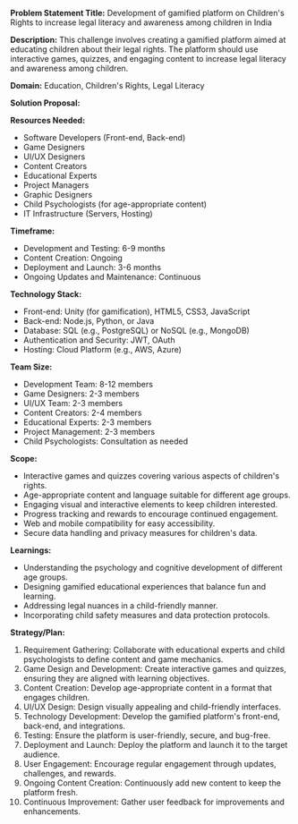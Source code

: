 **Problem Statement Title:** Development of gamified platform on Children's Rights to increase legal literacy and awareness among children in India

**Description:** This challenge involves creating a gamified platform aimed at educating children about their legal rights. The platform should use interactive games, quizzes, and engaging content to increase legal literacy and awareness among children.

**Domain:** Education, Children's Rights, Legal Literacy

**Solution Proposal:**

**Resources Needed:**
- Software Developers (Front-end, Back-end)
- Game Designers
- UI/UX Designers
- Content Creators
- Educational Experts
- Project Managers
- Graphic Designers
- Child Psychologists (for age-appropriate content)
- IT Infrastructure (Servers, Hosting)

**Timeframe:**
- Development and Testing: 6-9 months
- Content Creation: Ongoing
- Deployment and Launch: 3-6 months
- Ongoing Updates and Maintenance: Continuous

**Technology Stack:**
- Front-end: Unity (for gamification), HTML5, CSS3, JavaScript
- Back-end: Node.js, Python, or Java
- Database: SQL (e.g., PostgreSQL) or NoSQL (e.g., MongoDB)
- Authentication and Security: JWT, OAuth
- Hosting: Cloud Platform (e.g., AWS, Azure)

**Team Size:**
- Development Team: 8-12 members
- Game Designers: 2-3 members
- UI/UX Team: 2-3 members
- Content Creators: 2-4 members
- Educational Experts: 2-3 members
- Project Management: 2-3 members
- Child Psychologists: Consultation as needed

**Scope:**
- Interactive games and quizzes covering various aspects of children's rights.
- Age-appropriate content and language suitable for different age groups.
- Engaging visual and interactive elements to keep children interested.
- Progress tracking and rewards to encourage continued engagement.
- Web and mobile compatibility for easy accessibility.
- Secure data handling and privacy measures for children's data.

**Learnings:**
- Understanding the psychology and cognitive development of different age groups.
- Designing gamified educational experiences that balance fun and learning.
- Addressing legal nuances in a child-friendly manner.
- Incorporating child safety measures and data protection protocols.

**Strategy/Plan:**
1. Requirement Gathering: Collaborate with educational experts and child psychologists to define content and game mechanics.
2. Game Design and Development: Create interactive games and quizzes, ensuring they are aligned with learning objectives.
3. Content Creation: Develop age-appropriate content in a format that engages children.
4. UI/UX Design: Design visually appealing and child-friendly interfaces.
5. Technology Development: Develop the gamified platform's front-end, back-end, and integrations.
6. Testing: Ensure the platform is user-friendly, secure, and bug-free.
7. Deployment and Launch: Deploy the platform and launch it to the target audience.
8. User Engagement: Encourage regular engagement through updates, challenges, and rewards.
9. Ongoing Content Creation: Continuously add new content to keep the platform fresh.
10. Continuous Improvement: Gather user feedback for improvements and enhancements.